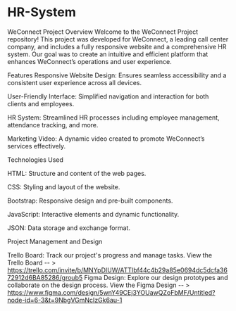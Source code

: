 # HR-System
WeConnect Project Overview Welcome to the WeConnect Project repository! This project was developed for WeConnect, a leading call center company, and includes a fully responsive website and a comprehensive HR system. Our goal was to create an intuitive and efficient platform that enhances WeConnect’s operations and user experience.

Features Responsive Website Design: Ensures seamless accessibility and a consistent user experience across all devices.

User-Friendly Interface: Simplified navigation and interaction for both clients and employees.

HR System: Streamlined HR processes including employee management, attendance tracking, and more.

Marketing Video: A dynamic video created to promote WeConnect’s services effectively.

Technologies Used

HTML: Structure and content of the web pages.

CSS: Styling and layout of the website.

Bootstrap: Responsive design and pre-built components.

JavaScript: Interactive elements and dynamic functionality.

JSON: Data storage and exchange format.

Project Management and Design

Trello Board: Track our project's progress and manage tasks. View the Trello Board -- > https://trello.com/invite/b/MNYpDIUW/ATTIbf44c4b29a85e0694dc5dcfa3672912d6BA85286/groub5 Figma Design: Explore our design prototypes and collaborate on the design process. View the Figma Design -- > https://www.figma.com/design/5wnY49CEj3YOUawQZoFbMF/Untitled?node-id=6-3&t=9NbgVGmNcIzGk6au-1
